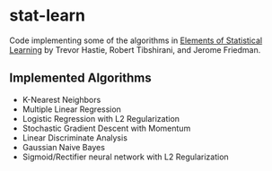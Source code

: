 stat-learn
==========
Code implementing some of the algorithms in [Elements of Statistical Learning](http://statweb.stanford.edu/~tibs/ElemStatLearn/) by Trevor Hastie, Robert Tibshirani, and Jerome Friedman.

Implemented Algorithms
----------------------
- K-Nearest Neighbors
- Multiple Linear Regression 
- Logistic Regression with L2 Regularization 
- Stochastic Gradient Descent with Momentum
- Linear Discriminate Analysis
- Gaussian Naive Bayes
- Sigmoid/Rectifier neural network with L2 Regularization
